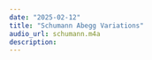 ```yaml
---
date: "2025-02-12"
title: "Schumann Abegg Variations"
audio_url: schumann.m4a
description: 
---
```

